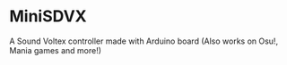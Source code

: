 # MiniSDVX
A Sound Voltex controller made with Arduino board (Also works on Osu!, Mania games and more!)
